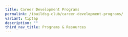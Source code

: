 ```yaml
---
title: Career Development Programs
permalink: /ibuildsg-club/career-development-programs/
variant: tiptap
description: ""
third_nav_title: Programs & Resources
---
```

<p></p>